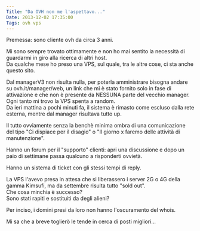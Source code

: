 ```yaml
---
Title: "Da OVH non me l'aspettavo..."
Date: 2013-12-02 17:35:00
Tags: ovh vps
---
```


Premessa: sono cliente ovh da circa 3 anni.

Mi sono sempre trovato ottimamente e non ho mai sentito la necessità di
guardarmi in giro alla ricerca di altri host.  
Da qualche mese ho preso una VPS, sul quale, tra le altre cose, ci sta
anche questo sito.

Dal managerV3 non risulta nulla, per poterla amministrare bisogna andare
su ovh.it/manager/web, un link che mi è stato fornito solo in fase di
attivazione e che non è presente da NESSUNA parte del vecchio manager.  
Ogni tanto mi trovo la VPS spenta a random.  
Da ieri mattina a pochi minuti fa, il sistema è rimasto come escluso
dalla rete esterna, mentre dal manager risultava tutto up.

Il tutto ovviamente senza la benchè minima ombra di una comunicazione
del tipo "Ci dispiace per il disagio" o "Il giorno x faremo delle
attività di manutenzione".

Hanno un forum per il "supporto" clienti: apri una discussione e dopo un
paio di settimane passa qualcuno a risponderti ovvietà.

Hanno un sistema di ticket con gli stessi tempi di reply.

La VPS l'avevo presa in attesa che si liberassero i server 2G o 4G della
gamma Kimsufi, ma da settembre risulta tutto "sold out".  
Che cosa minchia è successo?  
Sono stati rapiti e sostituiti da degli alieni?

Per inciso, i domini presi da loro non hanno l'oscuramento del whois.

Mi sa che a breve toglierò le tende in cerca di posti migliori...
